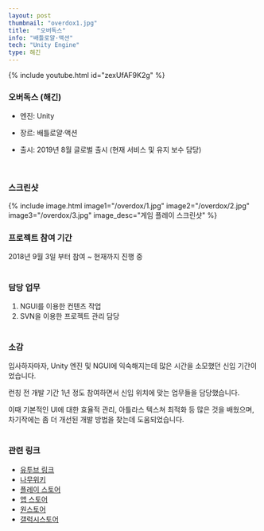 ```yaml
---
layout: post
thumbnail: "overdox1.jpg"
title:  "오버독스"
info: "배틀로얄·액션"
tech: "Unity Engine"
type: 해긴
---
```


<!--{% include video.html id="overdox" %}-->
{% include youtube.html id="zexUfAF9K2g" %}

### 오버독스 (해긴)
* 엔진: Unity

* 장르: 배틀로얄·액션

* 출시: 2019년 8월 글로벌 출시 (현재 서비스 및 유지 보수 담당)
<br>

### 스크린샷
{% include image.html
  image1="/overdox/1.jpg"
  image2="/overdox/2.jpg"
  image3="/overdox/3.jpg"
  image_desc="게임 플레이 스크린샷"
%}

### 프로젝트 참여 기간
2018년 9월 3일 부터 참여 ~ 현재까지 진행 중
<br><br>

### 담당 업무
1. NGUI를 이용한 컨텐츠 작업
2. SVN을 이용한 프로젝트 관리 담당
<br><br>

### 소감
입사하자마자, Unity 엔진 및 NGUI에 익숙해지는데 많은 시간을 소모했던 신입 기간이었습니다. 

런칭 전 개발 기간 1년 정도 참여하면서 신입 위치에 맞는 업무들을 담당했습니다.

이때 기본적인 UI에 대한 효율적 관리, 아틀라스 텍스쳐 최적화 등 많은 것을 배웠으며, 차기작에는 좀 더 개선된 개발 방법을 찾는데 도움되었습니다.
<br><br>

### 관련 링크
* [유투브 링크](https://www.youtube.com/results?search_query=%EC%98%A4%EB%B2%84%EB%8F%85%EC%8A%A4)
* [나무위키](https://namu.wiki/w/%EC%98%A4%EB%B2%84%EB%8F%85%EC%8A%A4)
* [플레이 스토어](https://play.google.com/store/apps/details?id=com.haegin.overdox&hl=ko&gl=US)
* [앱 스토어](https://apps.apple.com/kr/app/%EC%98%A4%EB%B2%84%EB%8F%85%EC%8A%A4/id1455811990)
* [원스토어](https://m.onestore.co.kr/mobilepoc/apps/appsDetail.omp?prodId=0000743802)
* [갤럭시스토어](https://galaxystore.samsung.com/detail/com.haegin.overdox.galaxystore?langCd=ko)